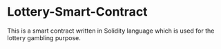 # Lottery-Smart-Contract
This is a smart contract written in Solidity language which is used for the lottery gambling purpose.
